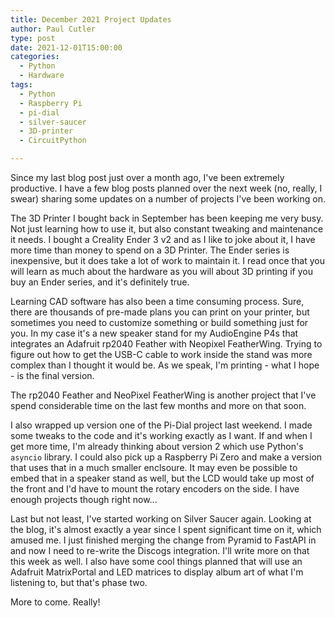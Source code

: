 ```yaml
---
title: December 2021 Project Updates
author: Paul Cutler 
type: post 
date: 2021-12-01T15:00:00
categories:
  - Python
  - Hardware
tags:
  - Python
  - Raspberry Pi
  - pi-dial
  - silver-saucer
  - 3D-printer
  - CircuitPython

---
```


Since my last blog post just over a month ago, I've been extremely productive.  I have a few blog posts planned over the next week (no, really, I swear) sharing some updates on a number of projects I've been working on.

The 3D Printer I bought back in September has been keeping me very busy.  Not just learning how to use it, but also constant tweaking and maintenance it needs.  I bought a Creality Ender 3 v2 and as I like to joke about it, I have more time than money to spend on a 3D Printer.  The Ender series is inexpensive, but it does take a lot of work to maintain it.  I read once that you will learn as much about the hardware as you will about 3D printing if you buy an Ender series, and it's definitely true.

Learning CAD software has also been a time consuming process.  Sure, there are thousands of pre-made plans you can print on your printer, but sometimes you need to customize something or build something just for you.  In my case it's a new speaker stand for my AudioEngine P4s that integrates an Adafruit rp2040 Feather with Neopixel FeatherWing.  Trying to figure out how to get the USB-C cable to work inside the stand was more complex than I thought it would be.  As we speak, I'm printing - what I hope - is the final version.

The rp2040 Feather and NeoPixel FeatherWing is another project that I've spend considerable time on the last few months and more on that soon.

I also wrapped up version one of the Pi-Dial project last weekend.  I made some tweaks to the code and it's working exactly as I want.  If and when I get more time, I'm already thinking about version 2 which use Python's `asyncio` library. I could also pick up a Raspberry Pi Zero and make a version that uses that in a much smaller enclsoure.  It may even be possible to embed that in a speaker stand as well, but the LCD would take up most of the front and I'd have to mount the rotary encoders on the side.  I have enough projects though right now...

Last but not least, I've started working on Silver Saucer again.  Looking at the blog, it's almost exactly a year since I spent significant time on it, which amused me.  I just finished merging the change from Pyramid to FastAPI in and now I need to re-write the Discogs integration.  I'll write more on that this week as well.  I also have some cool things planned that will use an Adafruit MatrixPortal and LED matrices to display album art of what I'm listening to, but that's phase two.

More to come.  Really!
